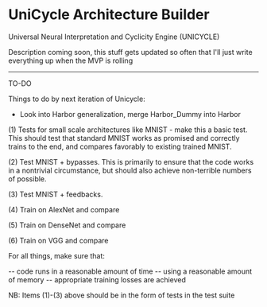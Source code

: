 # UniCycle Architecture Builder
Universal Neural Interpretation and Cyclicity Engine (UNICYCLE)

Description coming soon, this stuff gets updated so often that I'll just write everything up when the MVP is rolling

-------

TO-DO

Things to do by next iteration of Unicycle:

- Look into Harbor generalization, merge Harbor_Dummy into Harbor

(1) Tests for small scale architectures like MNIST - make this a basic test.
This should test that standard MNIST works as promised and correctly trains to the end, and compares favorably to existing trained MNIST.

(2) Test MNIST + bypasses. This is primarily to ensure that the code works in a nontrivial circumstance, but should also achieve non-terrible numbers of possible.

(3) Test MNIST + feedbacks.

(4) Train on AlexNet and compare

(5) Train on DenseNet and compare

(6) Train on VGG and compare

For all things, make sure that:

-- code runs in a reasonable amount of time
-- using a reasonable amount of memory
-- appropriate training losses are achieved

NB: Items (1)-(3) above should be in the form of tests in the test suite